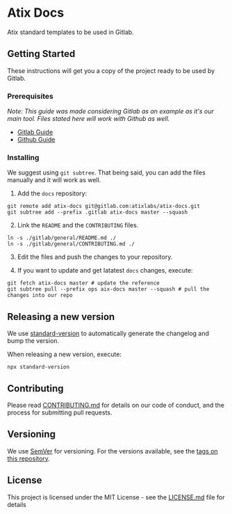 # Atix Docs

Atix standard templates to be used in Gitlab.

## Getting Started

These instructions will get you a copy of the project ready to be used by Gitlab.

### Prerequisites

_Note: This guide was made considering Gitlab as an example as it's our main tool. Files stated here will work with Github as well._

- [Gitlab Guide](https://docs.gitlab.com/ee/user/project/description_templates.html)
- [Github Guide](https://help.github.com/es/github/building-a-strong-community/configuring-issue-templates-for-your-repository)

### Installing

We suggest using `git subtree`. That being said, you can add the files manually and it will work as well.

1. Add the `docs` repository:

```
git remote add atix-docs git@gitlab.com:atixlabs/atix-docs.git
git subtree add --prefix .gitlab atix-docs master --squash
```

2. Link the `README` and the `CONTRIBUTING` files.

```
ln -s ./gitlab/general/README.md ./
ln -s ./gitlab/general/CONTRIBUTING.md ./
```

3. Edit the files and push the changes to your repository.

4. If you want to update and get latatest `docs` changes, execute:

```
git fetch atix-docs master # update the reference
git subtree pull --prefix ops aix-docs master --squash # pull the changes into our repo
```

## Releasing a new version

We use [standard-version](https://github.com/conventional-changelog/standard-version) to automatically generate the changelog and bump the version.

When releasing a new version, execute:

```
npx standard-version
```

## Contributing

Please read [CONTRIBUTING.md](./general/CONTRIBUTING.md) for details on our code of conduct, and the process for submitting pull requests.

## Versioning

We use [SemVer](http://semver.org/) for versioning. For the versions available, see the [tags on this repository](https://github.com/your/project/tags).

## License

This project is licensed under the MIT License - see the [LICENSE.md](LICENSE.md) file for details

